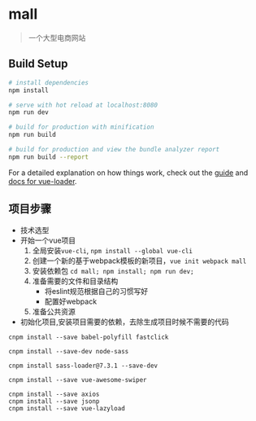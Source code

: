 # mall

> 一个大型电商网站

## Build Setup

``` bash
# install dependencies
npm install

# serve with hot reload at localhost:8080
npm run dev

# build for production with minification
npm run build

# build for production and view the bundle analyzer report
npm run build --report
```

For a detailed explanation on how things work, check out the [guide](http://vuejs-templates.github.io/webpack/) and [docs for vue-loader](http://vuejs.github.io/vue-loader).


## 项目步骤

* 技术选型
* 开始一个vue项目
  1. 全局安装`vue-cli`, `npm install --global vue-cli`
  2. 创建一个新的基于webpack模板的新项目，`vue init webpack mall`
  3. 安装依赖包 `cd mall; npm install; npm run dev;`
  4. 准备需要的文件和目录结构
     * 将eslint规范根据自己的习惯写好
     * 配置好webpack 
  5. 准备公共资源
* 初始化项目,安装项目需要的依赖，去除生成项目时候不需要的代码

```
cnpm install --save babel-polyfill fastclick

cnpm install --save-dev node-sass 

cnpm install sass-loader@7.3.1 --save-dev

cnpm install --save vue-awesome-swiper

cnpm install --save axios
cnpm install --save jsonp
cnpm install --save vue-lazyload
```